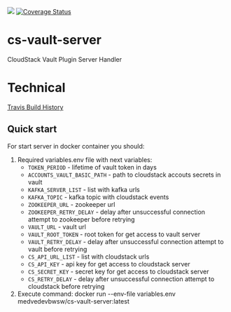 ![](https://travis-ci.org/bwsw/cs-vault-server.svg?branch=master) [![Coverage Status](https://coveralls.io/repos/github/bwsw/cs-vault-server/badge.svg?branch=master)](https://coveralls.io/github/bwsw/cs-vault-server?branch=master)

# cs-vault-server
CloudStack Vault Plugin Server Handler

# Technical

[Travis Build History](https://travis-ci.org/bwsw/cs-vault-server/builds)

Quick start
-----------
For start server in docker container you should:

1. Required variables.env file with next variables:
    * `TOKEN_PERIOD` - lifetime of vault token in days
    * `ACCOUNTS_VAULT_BASIC_PATH` - path to cloudstack accouts secrets in vault
    * `KAFKA_SERVER_LIST` - list with kafka urls
    * `KAFKA_TOPIC` - kafka topic with cloudstack events
    * `ZOOKEEPER_URL` - zookeeper url
    * `ZOOKEEPER_RETRY_DELAY` - delay after unsuccessful connection attempt to zookeeper before retrying
    * `VAULT_URL` - vault url
    * `VAULT_ROOT_TOKEN` - root token for get access to vault server
    * `VAULT_RETRY_DELAY` -  delay after unsuccessful connection attempt to vault before retrying
    * `CS_API_URL_LIST` - list with cloudstack urls
    * `CS_API_KEY` - api key for get access to cloudstack server
    * `CS_SECRET_KEY` - secret key for get access to cloudstack server
    * `CS_RETRY_DELAY` - delay after unsuccessful connection attempt to cloudstack before retrying
2. Execute command:
    docker run --env-file variables.env medvedevbwsw/cs-vault-server:latest
